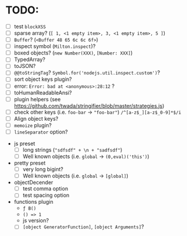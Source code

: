 # TODO:

- [ ] test `blockXSS`
- [ ] sparse array? (`[ 1, <1 empty item>, 3, <1 empty item>, 5 ]`)
- [ ] `Buffer`? (`<Buffer 48 65 6c 6c 6f>`)
- [ ] inspect symbol (`Milton.inspect`)?
- [ ] boxed objects? (`new Number(XXX)`, `[Number: XXX]`)
- [ ] TypedArray?
- [ ] toJSON?
- [ ] `@@toStringTag`?  `Symbol.for('nodejs.util.inspect.custom')`?
- [ ] sort object keys plugin?
- [ ] error: `Error: bad at <anonymous>:28:12` ?
- [ ] toHumanReadableAnsi?
- [ ] plugin helpers (see https://github.com/twada/stringifier/blob/master/strategies.js)
- [ ] check other keys (i.e. `foo-bar` -> `"foo-bar"`) `/^[a-z$_][a-z$_0-9]*$/i`
- [ ] Align object keys?
- [ ] `memoize` plugin?
- [ ] `lineSeparator` option?

- js preset
  - [ ] long strings (`"sdfsdf" + \n + "sadfsdf"`)
  - [ ] Well known objects (i.e. `global` -> `(0,eval)('this')`)

- pretty preset
  - [ ] very long bigint?
  - [ ] Well known objects (i.e. `global` -> `[global]`)

- objectDecender
  - [ ] test comma option
  - [ ] test spacing option

- functions plugin
  - `ƒ B()`
  - `() => 1`
  - js version?
  - [ ] `[object GeneratorFunction]`, `[object Arguments]`?
